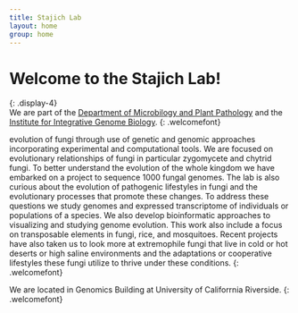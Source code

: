 ```yaml
---
title: Stajich Lab 
layout: home
group: home
---
```


# Welcome to the Stajich Lab!
{: .display-4}
<br>
We are part of the [Department of Microbilogy and Plant Pathology](https://microplantpath.ucr.edu) and the [Institute for Integrative Genome Biology](https://iigb.ucr.edu). 
{: .welcomefont}

evolution of fungi through use of genetic and genomic approaches incorporating experimental and computational tools. We are focused on evolutionary relationships of fungi in particular zygomycete and chytrid fungi. To better understand the evolution of the whole kingdom we have embarked on a project to sequence 1000 fungal genomes. The lab is also curious about the evolution of pathogenic lifestyles in fungi and the evolutionary processes that promote these changes. To address these questions we study genomes and expressed transcriptome of individuals or populations of a species.  We also develop bioinformatic approaches to visualizing and studying genome evolution. This work also include a focus on transposable elements in fungi, rice, and mosquitoes. Recent projects have also taken us to look more at extremophile fungi that live in cold or hot deserts or high saline environments and the adaptations or cooperative lifestyles these fungi utilize to thrive under these conditions.
{: .welcomefont}

We are located in Genomics Building at University of Califorrnia Riverside.
{: .welcomefont}
